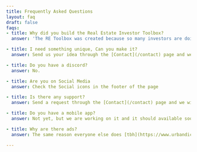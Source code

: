 ```yaml
---
title: Frequently Asked Questions
layout: faq 
draft: false
faqs:
- title: Why did you build the Real Estate Investor Toolbox?
  answer: 'The RE Toolbox was created because so many investors are doing these calculations on spreadsheets that were easy to mess up, so we tried to make it simpler, easier and easily accessable for everyone'

- title: I need something unique, Can you make it?
  answer: Send us your idea through the [Contact](/contact) page and we can discuss what you want to see added here

- title: Do you have a discord?
  answer: No. 

- title: Are you on Social Media
  answer: Check the Social icons in the footer of the page

- title: Is there any support?
  answer: Send a request through the [Contact](/contact) page and we will get back to you.

- title: Do you have a mobile app?
  answer: Not yet, but we are working on it and it should available soon. This website is also a [PWA (Progressive Web App)](https://duckduckgo.com/?q=what+is+a+pwa&t=brave&ia=web) so you can install it you your computer and it'll be available on your desktop.  [Click here for installation directions](https://developer.mozilla.org/en-US/docs/Web/Progressive_web_apps/Guides/Installing)

- title: Why are there ads?
  answer: The same reason everyone else does [tbh](https://www.urbandictionary.com/define.php?term=Tbh).  When I get enough [ROI](https://www.urbandictionary.com/define.php?term=ROI), I'll revisit that.  A [Donation](/dontate) page for people who value the tools, utilities and the work put into this as well as genuinely nice people who would want to chip in a few bucks is being considered.

---
```

